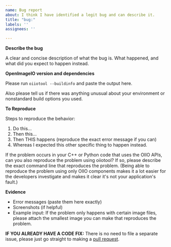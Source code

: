 ```yaml
---
name: Bug report
about: I think I have identified a legit bug and can describe it.
title: "bug:"
labels: ''
assignees: ''

---
```


**Describe the bug**

A clear and concise description of what the bug is. What happened, and
what did you expect to happen instead.


**OpenImageIO version and dependencies**

Please run `oiiotool --buildinfo` and paste the output here.

Also please tell us if there was anything unusual about your environment or
nonstandard build options you used.


**To Reproduce**

Steps to reproduce the behavior:
1. Do this...
2. Then this...
3. Then THIS happens (reproduce the exact error message if you can)
4. Whereas I expected this other specific thing to happen instead.

If the problem occurs in your C++ or Python code that uses the OIIO APIs, can
you also reproduce the problem using oiiotool? If so, please describe the
exact command line that reproduces the problem. (Being able to reproduce the
problem using only OIIO components makes it a lot easier for the developers
investigate and makes it clear it's not your application's fault.)


**Evidence**

- Error messages (paste them here exactly)
- Screenshots (if helpful)
- Example input: If the problem only happens with certain image files, please
  attach the smallest image you can make that reproduces the problem.


**IF YOU ALREADY HAVE A CODE FIX:** There is no need to file a separate issue,
please just go straight to making a [pull request](https://github.com/AcademySoftwareFoundation/OpenImageIO/pulls).
